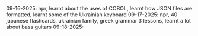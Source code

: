 09-16-2025: npr, learnt about the uses of COBOL, learnt how JSON files are formatted, learnt some of the Ukrainian keyboard
09-17-2025: npr, 40 japanese flashcards, ukrainian family, greek grammar 3 lessons, learnt a lot about bass guitars
09-18-2025: